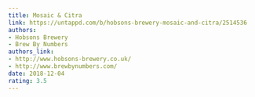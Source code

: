 ```yaml
---
title: Mosaic & Citra
link: https://untappd.com/b/hobsons-brewery-mosaic-and-citra/2514536
authors:
- Hobsons Brewery
- Brew By Numbers
authors_link:
- http://www.hobsons-brewery.co.uk/
- http://www.brewbynumbers.com/
date: 2018-12-04
rating: 3.5
---
```


